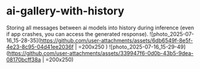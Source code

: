 # ai-gallery-with-history
Storing all messages between ai models into history during inference (even if app crashes, you can access the generated response).
![photo_2025-07-16_15-28-35](https://github.com/user-attachments/assets/6db6549f-8e5f-4e23-8c95-04d41ee2036f | =200x250 )
![photo_2025-07-16_15-29-49](https://github.com/user-attachments/assets/339947f6-0d0b-43b5-9dea-08170bcff38a | =200x250)


